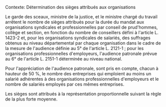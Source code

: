 Contexte: Détermination des sièges attribués aux organisations

Le garde des sceaux, ministre de la justice, et le ministre chargé du travail arrêtent le nombre de sièges attribués pour la durée du mandat aux organisations syndicales et professionnelles par conseil de prud'hommes, collège et section, en fonction du nombre de conseillers défini à l'article L. 1423-2 et, pour les organisations syndicales de salariés, des suffrages obtenus au niveau départemental par chaque organisation dans le cadre de la mesure de l'audience définie au 5° de l'article L. 2121-1 ; pour les organisations professionnelles d'employeurs, l'audience patronale prévue au 6° de l'article L. 2151-1 déterminée au niveau national.

Pour l'appréciation de l'audience patronale, sont pris en compte, chacun à hauteur de 50 %, le nombre des entreprises qui emploient au moins un salarié adhérentes à des organisations professionnelles d'employeurs et le nombre de salariés employés par ces mêmes entreprises.

Les sièges sont attribués à la représentation proportionnelle suivant la règle de la plus forte moyenne.